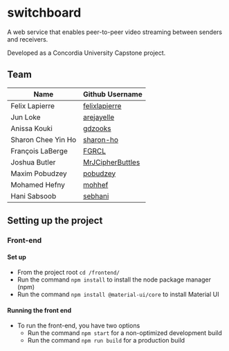 # switchboard
A web service that enables peer-to-peer video streaming between senders and receivers. 

Developed as a Concordia University Capstone project.

## Team

| Name | Github Username |
|---|---|
| Felix Lapierre | [felixlapierre](https://github.com/felixlapierre) |
| Jun Loke | [arejayelle](https://github.com/arejayelle) |
| Anissa Kouki | [gdzooks](https://github.com/gdzooks) |
| Sharon Chee Yin Ho | [sharon-ho](https://github.com/sharon-ho) |
| François LaBerge | [FGRCL](https://github.com/FGRCL) |
| Joshua Butler | [MrJCipherButtles](https://github.com/MrJCipherButtles) |
| Maxim Pobudzey | [pobudzey](https://github.com/pobudzey) |
| Mohamed Hefny | [mohhef](https://github.com/mohhef) |
| Hani Sabsoob | [sebhani](https://github.com/sebhani) |


## Setting up the project

### Front-end

#### Set up
* From the project root `cd /frontend/`
* Run the command `npm install` to install the node package manager (npm)
* Run the command `npm install @material-ui/core` to install Material UI

#### Running the front end
* To run the front-end, you have two options 
    * Run the command `npm start` for a non-optimized development build 
    * Run the command `npm run build` for a production build